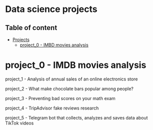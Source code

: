 # Data science projects

## Table of content
  * [Projects](#projects)
    * [project_0 - IMBD movies analysis](#proj0)



# project_0 - IMDB movies analysis

project_1 - Analysis of annual sales of an online electronics store

project_2 - What make chocolate bars popular among people?

project_3 - Preventing bad scores on your math exam

project_4 - TripAdvisor fake reviews research

project_5 - Telegram bot that collects, analyzes and saves data about TikTok videos
